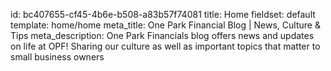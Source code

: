 id: bc407655-cf45-4b6e-b508-a83b57f74081
title: Home
fieldset: default
template: home/home
meta_title: One Park Financial Blog | News, Culture & Tips
meta_description: One Park Financials blog offers news and updates on life at OPF! Sharing our culture as well as important topics that matter to small business owners